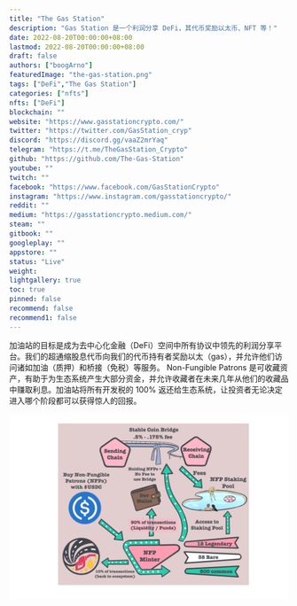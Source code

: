 ```yaml
---
title: "The Gas Station"
description: "Gas Station 是一个利润分享 DeFi，其代币奖励以太币、NFT 等！"
date: 2022-08-20T00:00:00+08:00
lastmod: 2022-08-20T00:00:00+08:00
draft: false
authors: ["boogArno"]
featuredImage: "the-gas-station.png"
tags: ["DeFi","The Gas Station"]
categories: ["nfts"]
nfts: ["DeFi"]
blockchain: ""
website: "https://www.gasstationcrypto.com/"
twitter: "https://twitter.com/GasStation_cryp"
discord: "https://discord.gg/vaaZ2mrYaq"
telegram: "https://t.me/TheGasStation_Crypto"
github: "https://github.com/The-Gas-Station"
youtube: ""
twitch: ""
facebook: "https://www.facebook.com/GasStationCrypto"
instagram: "https://www.instagram.com/gasstationcrypto/"
reddit: ""
medium: "https://gasstationcrypto.medium.com/"
steam: ""
gitbook: ""
googleplay: ""
appstore: ""
status: "Live"
weight: 
lightgallery: true
toc: true
pinned: false
recommend: false
recommend1: false
---
```

加油站的目标是成为去中心化金融（DeFi）空间中所有协议中领先的利润分享平台。我们的超通缩股息代币向我们的代币持有者奖励以太（gas），并允许他们访问诸如加油（质押）和桥接（免税）等服务。 Non-Fungible Patrons 是可收藏资产，有助于为生态系统产生大部分资金，并允许收藏者在未来几年从他们的收藏品中赚取利息。加油站将所有开发税的 100% 返还给生态系统，让投资者无论决定进入哪个阶段都可以获得惊人的回报。

![thegasstation-dapp-defi-bsc-image2_5756506aeee5f89ab60b12330f967b68](thegasstation-dapp-defi-bsc-image2_5756506aeee5f89ab60b12330f967b68.png)